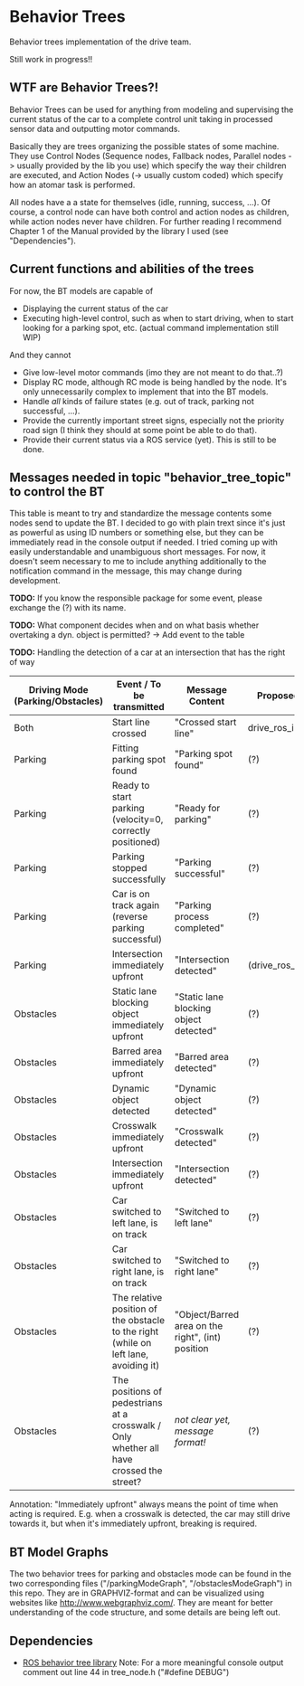 # Behavior Trees
Behavior trees implementation of the drive team. 

Still work in progress!!

## WTF are Behavior Trees?!
Behavior Trees can be used for anything from modeling and supervising the current status of the car to a complete control unit taking in processed sensor data and outputting motor commands.

Basically they are trees organizing the possible states of some machine. They use Control Nodes (Sequence nodes, Fallback nodes, Parallel nodes -> usually provided by the lib you use) which specify the way their children are executed, and Action Nodes (-> usually custom coded) which specify how an atomar task is performed. 

All nodes have a a state for themselves (idle, running, success, ...). Of course, a control node can have both control and action nodes as children, while action nodes never have children. For further reading I recommend Chapter 1 of the Manual provided by the library I used (see "Dependencies").

## Current functions and abilities of the trees
For now, the BT models are capable of
- Displaying the current status of the car
- Executing high-level control, such as when to start driving, when to start looking for a parking spot, etc. (actual command implementation still WIP)

And they cannot
- Give low-level motor commands (imo they are not meant to do that..?)
- Display RC mode, although RC mode is being handled by the node. It's only unnecessarily complex to implement that into the BT models.
- Handle *all* kinds of failure states (e.g. out of track, parking not successful, ...).
- Provide the currently important street signs, especially not the priority road sign (I think they should at some point be able to do that).
- Provide their current status via a ROS service (yet). This is still to be done.

## Messages needed in topic "behavior_tree_topic" to control the BT
This table is meant to try and standardize the message contents some nodes send to update the BT. I decided to go with plain trext since it's just as powerful as using ID numbers or something else, but they can be immediately read in the console output if needed. I tried coming up with easily understandable and unambiguous short messages. For now, it doesn't seem necessary to me to include anything additionally to the notification command in the message, this may change during development.

**TODO:** If you know the responsible package for some event, please exchange the (?) with its name.

**TODO:** What component decides when and on what basis whether overtaking a dyn. object is permitted? -> Add event to the table

**TODO:** Handling the detection of a car at an intersection that has the right of way

Driving Mode (Parking/Obstacles) | Event  / To be transmitted | Message Content | Proposed source package
--- | --- | --- | ---
Both | Start line crossed | "Crossed start line" | drive_ros_image_recognition
Parking | Fitting parking spot found | "Parking spot found" | (?)
Parking | Ready to start parking (velocity=0, correctly positioned) | "Ready for parking" | (?)
Parking | Parking stopped successfully | "Parking successful" | (?)
Parking | Car is on track again (reverse parking successful) | "Parking process completed" | (?)
Parking | Intersection immediately upfront | "Intersection detected" | (drive_ros_image_recognition?)
Obstacles | Static lane blocking object immediately upfront | "Static lane blocking object detected" | (?)
Obstacles | Barred area immediately upfront | "Barred area detected" | (?)
Obstacles | Dynamic object detected | "Dynamic object detected" | (?)
Obstacles | Crosswalk immediately upfront | "Crosswalk detected" | (?)
Obstacles | Intersection immediately upfront | "Intersection detected" | (?)
Obstacles | Car switched to left lane, is on track | "Switched to left lane" | (?)
Obstacles | Car switched to right lane, is on track | "Switched to right lane" | (?)
Obstacles | The relative position of the obstacle to the right (while on left lane, avoiding it) | "Object/Barred area on the right", (int) position | (?)
Obstacles | The positions of pedestrians at a crosswalk / Only whether all have crossed the street? | *not clear yet, message format!* | (?)

Annotation: "Immediately upfront" always means the point of time when acting is required. E.g. when a crosswalk is detected, the car may still drive towards it, but when it's immediately upfront, breaking is required.

## BT Model Graphs
The two behavior trees for parking and obstacles mode can be found in the two corresponding files ("/parkingModeGraph", "/obstaclesModeGraph") in this repo. They are in GRAPHVIZ-format and can be visualized using websites like http://www.webgraphviz.com/. They are meant for better understanding of the code structure, and some details are being left out.

## Dependencies
* [ROS behavior tree library](https://github.com/miccol/ROS-Behavior-Tree) Note: For a more meaningful console output comment out line 44 in tree_node.h ("#define DEBUG")
